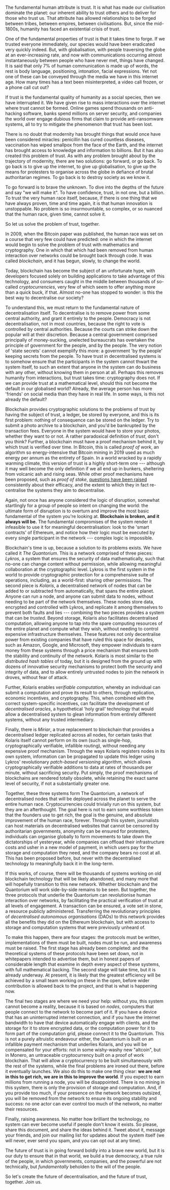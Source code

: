 The fundamental human attribute is trust. It is what has made our
civilisation dominate the planet: our inherent ability to trust others
and to deliver for those who trust us. That attribute has allowed
relationships to be forged between tribes, between empires, between
civilisations. But, since the mid-1800s, humanity has faced an
existential crisis of trust.

One of the fundamental properties of trust is that it takes time to
forge. If we trusted everyone immediately, our species would have been
eradicated very quickly indeed. But, with globalisation, with people
traversing the globe at an ever-increasing rate, and now with
communications occurring almost instantaneously between people who have
never met, things have changed. It is said that only 7% of human
communication is made up of words, the rest is body language,
positioning, intonation, facial expressions. Yet not one of these can be
conveyed through the media we have in this internet age. How many times
has a text been misinterpreted, a video call frozen, or a phone call cut
out?

If trust is the fundamental quality of humanity as a social species,
then we have interrupted it. We have given rise to mass interactions
over the internet where trust cannot be formed. Online games spend
thousands on anti-hacking software, banks spend millions on server
security, and companies the world over engage dubious firms that claim
to provide anti-ransomware systems, all to try to mitigate the
phenomenon that trust has been lost.

There is no doubt that modernity has brought things that would once have
been considered miracles: penicillin has cured countless diseases,
vaccination has wiped smallpox from the face of the Earth, and the
internet has brought access to knowledge and information to billions.
But it has also created this problem of trust. As with any problem
brought about by the trajectory of modernity, there are two solutions:
go forward, or go back. To go back is to give up the internet, to give up
globalisation, to give up the means for protesters to organise across
the globe in defiance of brutal authoritarian regimes. To go back is to
destroy society as we know it.

To go forward is to brave the unknown. To dive into the depths of the
future and say "we will make it". To have confidence, trust, in not
one, but a billion. To trust the very human race itself, because, if
there is one thing that we have always proven, time and time again, it
is that human innovation is unstoppable. No problem is so
insurmountable, so complex, or so nuanced that the human race, given
time, cannot solve it.

So let us solve the problem of trust, together.

In 2009, when the Bitcoin paper was published, the human race was set on
a course that very few could have predicted: one in which the internet
would begin to solve the problem of trust with mathematics and cryptography. One in which
that which had been removed from human interaction over networks could
be brought back through code. It was called *blockchain*, and it has
begun, slowly, to change the world.

Today, blockchain has become the subject of an unfortunate hype, with
developers focused solely on building applications to take advantage of
this technology, and consumers caught in the middle between thousands of
so-called *cryptocurrencies*, very few of which seem to offer anything
more than a quick buck, if that. Almost no-one has stopped to wonder: is this the
best way to decentralise our society?

To understand this, we must return to the fundamental nature of
decentralisation itself. To decentralise is to remove power from some
central authority, and grant it entirely to the people. Democracy is not
decentralisation, not in most countries, because the right to vote is controlled by
central authorities. Because the courts can strike down the popular will
at their discretion. Because a central government comprised principally
of money-sucking, unelected bureaucrats has overtaken the principle of government
for the people, and by the people. The very notion of 'state secrets'
cannot exemplify this more: a government 'by the people' keeping
secrets from the people. To have trust in decentralised systems is to
somehow ensure that the participants in the system cannot thwart the
system itself, to such an extent that anyone in the system can do
business with any other, without knowing them in person at all. Perhaps
this removes humanity from interactions, but trust takes time:
cryptography does not. If we can provide trust at a mathematical level,
should this not become the default in our globalised world? Already, the
average person has more 'friends' on social media than they have in
real life. In some ways, is this not already the default?

Blockchain provides cryptographic solutions to the problems of trust by
having the subject of trust, a ledger, be stored by everyone, and this
is its first problem: nothing of consequence can be stored on the
ledger. Try to submit a photo archive to a blockchain, and you'd be
bankrupted by the transaction fees. Everyone in the system would have to
store your photos, whether they want to or not. A rather paradoxical
definition of *trust*, don't you think? Further, a blockchain must
have a proof mechanism behind it, by which trust is verified
over time. In Bitcoin, this is called *proof of work*, an algorithm so
energy-intensive that Bitcoin mining in 2019 used as much energy per
annum as the entirety of Spain. In a world wracked by a rapidly
warming climate, this version of trust is a highly short-term one ---
although it may well become the only definition if we all end
up in bunkers, sheltering from volcanic ash and rising seas. While other
proof mechanisms have been proposed, such as *proof of stake*,
<a class="text-emerald-500 underline" href="https://medium.com/@BobMcElrath/whats-wrong-with-proof-of-stake-77d4f370be15">questions have been raised</a>
consistently about their efficacy, and the extent to which they in fact re-centralise the systems they aim to
decentralise.

Again, not once has anyone considered the logic of disruption, somewhat
startlingly for a group of people so intent on changing the world: the
ultimate form of disruption is to overturn and improve the most basic
fundamental of the system you're looking at.
**Blockchain is broken, and it always will be.** The fundamental
compromises of the system render it infeasible to use it for meaningful
decentralisation: look to the 'smart contracts' of Ethereum, and
notice how their logic must be executed by every single participant in
the network --- complex logic is impossible.

Blockchain's time is up, because a solution to its problems exists.
We have called it *The Quantorium*. This is a network comprised of three pieces: *Lykros*, a system that
ensures the security of data mathematically, such that no-one can change
content without permission, while allowing meaningful collaboration at
the cryptographic level. Lykros is the first system in the world to
provide cryptographic protection for a comprehensive suite of
operations, including, as a world-first: sharing other permissions. The
second piece is *Kolaris*, a decentralised network of nodes that can be
added to or subtracted from automatically, that spans the entire planet.
Anyone can run a node, and anyone can submit data to nodes, without
needing to be part of the network themselves. These nodes store data,
encrypted and controlled with Lykros, and replicate it among themselves
to prevent both faults and lies --- combining the two pieces provides a
system that can be *trusted*. Beyond storage, Kolaris also facilitates
decentralised computation, allowing anyone to tap into the spare
computing resources of the entire planet and compute what they wish,
without needing to control expensive infrastructure themselves. These
features not only decentralise power from existing companies that have
ruled this space for decades, such as Amazon, Google, and Microsoft,
they empower individuals to earn money from these systems through a
price mechanism that ensures both the stability and continuity of the
network. Kolaris is most similar to the *distributed hash tables* of
today, but it is designed from the ground up with dozens of innovative
security mechanisms to protect both the security and integrity of data,
and to allow entirely untrusted nodes to join the network in droves,
without fear of attack.

Further, Kolaris enables *verifiable computation*, whereby an individual
can submit a computation and prove its result to others, through
replication, economic incentives, and cryptography. This, when combined
with the correct system-specific incentives, can facilitate the development of
*decentralised oracles*, a hypothetical 'holy grail' technology that
would allow a decentralised system to glean information from entirely different
systems, without any trusted intermediary.

Finally, there is *Miriar*, a true replacement to blockchain that provides a
decentralised ledger replicated across all nodes, for certain tasks that
Kolaris itself cannot perform on its own (such as single-hop, cryptographically
verifiable, infallible routing), without needing any expensive proof
mechanism. Through the ways Kolaris registers nodes in its own system,
information can be propagated to update this ledger using Lykros'
revolutionary *patch-based versioning* algorithm, which allows
cryptographically verifiable additions to data at rates of thousands
per minute, without sacrificing security. Put simply, the proof
mechanisms of blockchains are rendered totally obsolete, while retaining
the exact same level of security, if not a substantially greater one.

Together, these three systems form The Quantorium, a network of
decentralised nodes that will be deployed across the planet to serve the
entire human race. Cryptocurrencies could trivially run on this system,
but they are an afterthought. The goal here is not to earn some
worthless token that the founders use to get rich, the goal is the
genuine, and absolute improvement of the human race, forever. Through
this system, journalists can host materials on decentralised websites
that cannot be censored by authoritarian governments, anonymity can be
ensured for protesters, individuals can organise globally to form
movements to take down the dictatorships of yesteryear, while
companies can offload their infrastructure costs and usher in a new
model of payment, in which users pay for the storage and computation
they need, and the company bears no cost at all. This has been proposed
before, but never with the decentralised technology to meaningfully back
it in the long-term.

If this works, of course, there will be thousands of systems working on
old blockchain technology that will be likely abandoned, and many more
that will hopefully transition to this new network. Whether blockchain and
the Quantorium will work side-by-side remains to be seen. But together, the three
protocols that underlie the Quantorium can revolutionise human
interaction over networks, by facilitating the practical verification of
trust at all levels of engagement. A transaction can be ensured, a vote
set in stone, a resource publicly administered.
Transferring the revolutionary principles of *decentralised autonomous
organisations* (DAOs) to this network provides all the benefits they did
on the Ethereum blockchain, but with access to storage and computation
systems that were previously unheard of.

To make this happen, there are four stages: the protocols must be
written, implementations of them must be built, nodes must be run, and
awareness must be raised. The first stage has already been completed:
and the theoretical systems of these protocols have been set down, not
in whitepapers intended to advertise them, but in honest papers of
considerable length that examine in depth every aspect of these systems,
with full mathematical backing. The second stage will take time, but it is
already underway. At present, it is likely that the greatest efficiency
will be achieved by a small team working on these in the open, before
wider contribution is allowed back to the project, and that is what is
happening now.

The final two stages are where we need your help: without you, this
system cannot become a reality, because it is based on *nodes*,
computers that people connect to the network to become part of it. If
you have a device that has an uninterrupted internet connection, and if
you have the internet bandwidth to have that device automatically engage
with clients, and the storage for it to store encrypted data, or the
computation power for it to form part of the computation grid, please
connect it to the Quantorium. This is not a purely altruistic endeavour
either, the Quantorium is built on an infallible payment mechanism that
underlies Kolaris, and you will be compensated for your efforts: not in
some wishy-washy new "altcoin", but in Monero, an
untraceable cryptocurrency built on a proof of work blockchain. That
will allow a cryptocurrency to be built simultaneously with the rest of
the systems, while the final problems are ironed out there, before it
eventually launches. We also do this to make one thing clear: **we are
not in this to get rich, we are in this to improve the world**. If you
expect to earn millions from running a node, you will be disappointed.
There is no mining in this system, there is only the provision of
storage and computation. And, if you provide too much, if your presence
on the network becomes outsized, you will be removed from the network to
ensure its ongoing stability and success: no one actor can ever control
too much of the network, no matter their resources.

Finally, raising awareness. No matter how brilliant the technology, no
system can ever become useful if people don't know it exists. So
please, share this document, and share the ideas behind it. Tweet about it,
message your friends, and join our mailing list for updates about the
system itself (we will never, ever send you spam, and you can opt out at
any time).

The future of trust is in going forward boldly into a brave new world,
but it is our duty to ensure that in that world, we build a true
democracy, a true rule of the people, in which governments, companies,
and the powerful are not technically, but *fundamentally* beholden to the
will of the people.

So let's create the future of decentralisation, and the future of
trust, together. Join us.
